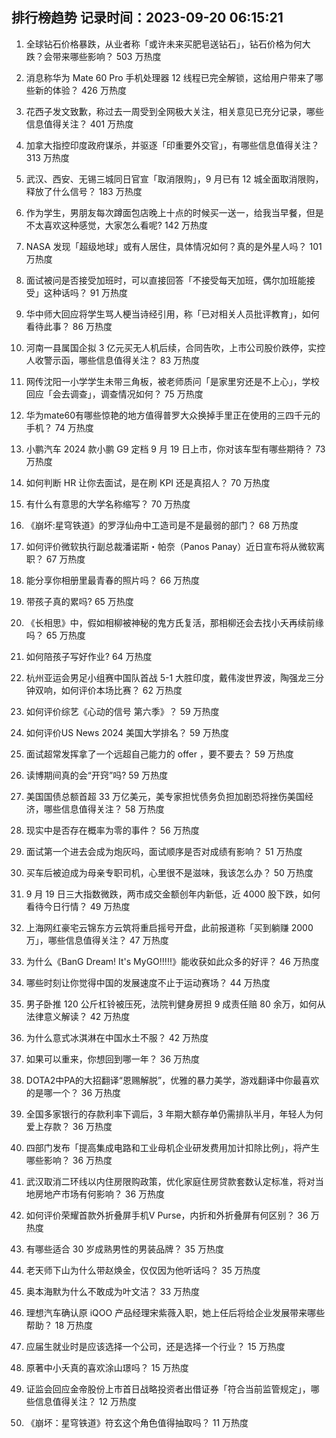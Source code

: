 
## 排行榜趋势 记录时间：2023-09-20 06:15:21
  
  1. 全球钻石价格暴跌，从业者称「或许未来买肥皂送钻石」，钻石价格为何大跌？会带来哪些影响？ 503 万热度
    
  2. 消息称华为 Mate 60 Pro 手机处理器 12 线程已完全解锁，这给用户带来了哪些新的体验？ 426 万热度
    
  3. 花西子发文致歉，称过去一周受到全网极大关注，相关意见已充分记录，哪些信息值得关注？ 401 万热度
    
  4. 加拿大指控印度政府谋杀，并驱逐「印重要外交官」，有哪些信息值得关注？ 313 万热度
    
  5. 武汉、西安、无锡三城同日官宣「取消限购」，9 月已有 12 城全面取消限购，释放了什么信号？ 183 万热度
    
  6. 作为学生，男朋友每次蹲面包店晚上十点的时候买一送一，给我当早餐，但是不太喜欢这种感觉，大家怎么看呢? 142 万热度
    
  7. NASA 发现「超级地球」或有人居住，具体情况如何？真的是外星人吗？ 101 万热度
    
  8. 面试被问是否接受加班时，可以直接回答「不接受每天加班，偶尔加班能接受」这种话吗？ 91 万热度
    
  9. 华中师大回应将学生骂人梗当诗经引用，称「已对相关人员批评教育」，如何看待此事？ 86 万热度
    
  10. 河南一县属国企拟 3 亿元买无人机后续，合同告吹，上市公司股价跌停，实控人收警示函，哪些信息值得关注？ 83 万热度
    
  11. 网传沈阳一小学学生未带三角板，被老师质问「是家里穷还是不上心」，学校回应「会去调查」，调查情况如何？ 75 万热度
    
  12. 华为mate60有哪些惊艳的地方值得普罗大众换掉手里正在使用的三四千元的手机？ 74 万热度
    
  13. 小鹏汽车 2024 款小鹏 G9 定档 9 月 19 日上市，你对该车型有哪些期待？ 73 万热度
    
  14. 如何判断 HR 让你去面试，是在刷 KPI 还是真招人？ 70 万热度
    
  15. 有什么有意思的大学名称缩写？ 70 万热度
    
  16. 《崩坏:星穹铁道》的罗浮仙舟中工造司是不是最弱的部门？ 68 万热度
    
  17. 如何评价微软执行副总裁潘诺斯・帕奈（Panos Panay）近日宣布将从微软离职？ 67 万热度
    
  18. 能分享你相册里最青春的照片吗？ 66 万热度
    
  19. 带孩子真的累吗? 65 万热度
    
  20. 《长相思》中，假如相柳被神秘的鬼方氏复活，那相柳还会去找小夭再续前缘吗？ 65 万热度
    
  21. 如何陪孩子写好作业? 64 万热度
    
  22. 杭州亚运会男足小组赛中国队首战 5-1 大胜印度，戴伟浚世界波，陶强龙三分钟双响，如何评价本场比赛？ 62 万热度
    
  23. 如何评价综艺《心动的信号 第六季》？ 59 万热度
    
  24. 如何评价US News 2024 美国大学排名？ 59 万热度
    
  25. 面试超常发挥拿了一个远超自己能力的 offer ，要不要去？ 59 万热度
    
  26. 读博期间真的会“开窍”吗? 59 万热度
    
  27. 美国国债总额首超 33 万亿美元，美专家担忧债务负担加剧恐将挫伤美国经济，哪些信息值得关注？ 58 万热度
    
  28. 现实中是否存在概率为零的事件？ 56 万热度
    
  29. 面试第一个进去会成为炮灰吗，面试顺序是否对成绩有影响？ 51 万热度
    
  30. 买车后被迫成为母亲专职司机，心里很不是滋味，我该怎么办？ 50 万热度
    
  31. 9 月 19 日三大指数微跌，两市成交金额创年内新低，近 4000 股下跌，如何看待今日行情？ 49 万热度
    
  32. 上海网红豪宅云锦东方云筑将重启摇号开盘，此前报道称「买到躺赚 2000 万」，哪些信息值得关注？ 47 万热度
    
  33. 为什么《BanG Dream! It's MyGO!!!!!》能收获如此众多的好评？ 46 万热度
    
  34. 哪些时刻让你觉得中国的发展速度不止于运动赛场？ 44 万热度
    
  35. 男子卧推 120 公斤杠铃被压死，法院判健身房担 9 成责任赔 80 余万，如何从法律意义解读？ 42 万热度
    
  36. 为什么意式冰淇淋在中国水土不服？ 42 万热度
    
  37. 如果可以重来，你想回到哪一年？ 36 万热度
    
  38. DOTA2中PA的大招翻译“恩赐解脱”，优雅的暴力美学，游戏翻译中你最喜欢的是哪一个？ 36 万热度
    
  39. 全国多家银行的存款利率下调后，3 年期大额存单仍需排队半月，年轻人为何爱上存款？ 36 万热度
    
  40. 四部门发布「提高集成电路和工业母机企业研发费用加计扣除比例」，将产生哪些影响？ 36 万热度
    
  41. 武汉取消二环线以内住房限购政策，优化家庭住房贷款套数认定标准，将对当地房地产市场有何影响？ 36 万热度
    
  42. 如何评价荣耀首款外折叠屏手机V Purse，内折和外折叠屏有何区别？ 36 万热度
    
  43. 有哪些适合 30 岁成熟男性的男装品牌？ 35 万热度
    
  44. 老天师下山为什么带赵焕金，仅仅因为他听话吗？ 35 万热度
    
  45. 奥本海默为什么不敢成为叶文洁？ 33 万热度
    
  46. 理想汽车确认原 iQOO 产品经理宋紫薇入职，她上任后将给企业发展带来哪些帮助？ 18 万热度
    
  47. 应届生就业时是应该选择一个公司，还是选择一个行业？ 15 万热度
    
  48. 原著中小夭真的喜欢涂山璟吗？ 15 万热度
    
  49. 证监会回应金帝股份上市首日战略投资者出借证券「符合当前监管规定」，哪些信息值得关注？ 12 万热度
    
  50. 《崩坏：星穹铁道》符⽞这个⻆⾊值得抽取吗？ 11 万热度
    